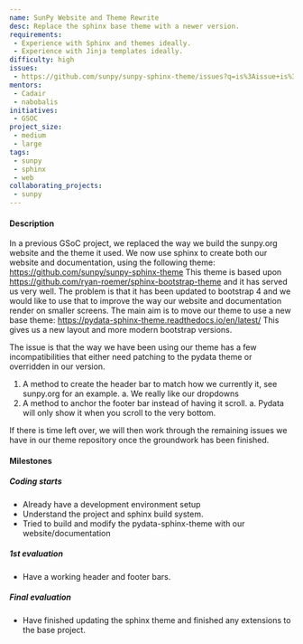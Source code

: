 ```yaml
---
name: SunPy Website and Theme Rewrite
desc: Replace the sphinx base theme with a newer version.
requirements:
 - Experience with Sphinx and themes ideally.
 - Experience with Jinja templates ideally.
difficulty: high
issues:
 - https://github.com/sunpy/sunpy-sphinx-theme/issues?q=is%3Aissue+is%3Aopen+sort%3Aupdated-desc
mentors:
 - Cadair
 - nabobalis
initiatives:
 - GSOC
project_size:
 - medium
 - large
tags:
 - sunpy
 - sphinx
 - web
collaborating_projects:
 - sunpy
---
```


#### Description

In a previous GSoC project, we replaced the way we build the sunpy.org website and the theme it used.
We now use sphinx to create both our website and documentation, using the following theme: https://github.com/sunpy/sunpy-sphinx-theme
This theme is based upon https://github.com/ryan-roemer/sphinx-bootstrap-theme and it has served us very well. The problem is that it has been updated to bootstrap 4 and we would like to use that to improve the way our website and documentation render on smaller screens.
The main aim is to move our theme to use a new base theme: https://pydata-sphinx-theme.readthedocs.io/en/latest/ This gives us a new layout and more modern bootstrap versions.

The issue is that the way we have been using our theme has a few incompatibilities that either need patching to the pydata theme or overridden in our version.
 
1.	A method to create the header bar to match how we currently it, see sunpy.org for an example.
a.	We really like our dropdowns
2.	A method to anchor the footer bar instead of having it scroll.
a.	Pydata will only show it when you scroll to the very bottom.

If there is time left over, we will then work through the remaining issues we have in our theme repository once the groundwork has been finished.

#### Milestones

##### Coding starts

* Already have a development environment setup
* Understand the project and sphinx build system.
* Tried to build and modify the pydata-sphinx-theme with our website/documentation

##### 1st evaluation

* Have a working header and footer bars.

##### Final evaluation

* Have finished updating the sphinx theme and finished any extensions to the base project.

